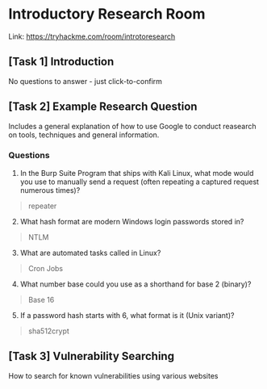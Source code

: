 # Introductory Research Room

Link: https://tryhackme.com/room/introtoresearch

## [Task 1] Introduction
No questions to answer - just click-to-confirm

## [Task 2] Example Research Question

Includes a general explanation of how to use Google to conduct reasearch on tools, techniques and general information.

### Questions
1. In the Burp Suite Program that ships with Kali Linux, what mode would you use to manually send a request (often repeating a captured request numerous times)?
> repeater

2. What hash format are modern Windows login passwords stored in?
> NTLM

3. What are automated tasks called in Linux?
> Cron Jobs

4. What number base could you use as a shorthand for base 2 (binary)?
> Base 16

5. If a password hash starts with $6$, what format is it (Unix variant)?
> sha512crypt

## [Task 3] Vulnerability Searching

How to search for known vulnerabilities using various websites

